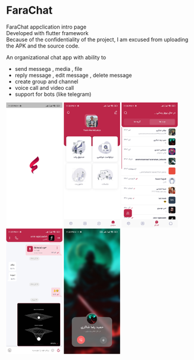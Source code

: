 # FaraChat
FaraChat appclication intro page      
Developed with flutter framework   
Because of the confidentiality of the project, I am excused from uploading the APK and the source code.

An organizational chat app with ability to 
* send messega , media , file
* reply message , edit message , delete message
* create group and channel
* voice call and video call
* support for bots (like telegram)

<p float="left">
  <img src="./screenshots/img_1.jpg" width="30%" />
  <img src="./screenshots/img_2.jpg" width="30%" />
  <img src="./screenshots/img_3.jpg" width="30%" />
  <img src="./screenshots/img_4.jpg" width="30%" />
  <img src="./screenshots/img_5.jpg" width="30%" />
</p>
